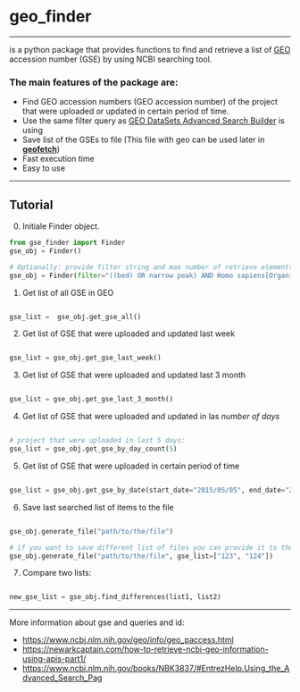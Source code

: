 # geo_finder
___

is a python package that provides functions to find and retrieve a list of [GEO](https://www.ncbi.nlm.nih.gov/geo/) accession number (GSE) by using NCBI searching tool.


### The main features of the package are:
- Find GEO accession numbers (GEO accession number) of the project that were uploaded or updated in certain period of time.
- Use the same filter query as [GEO DataSets Advanced Search Builder](https://www.ncbi.nlm.nih.gov/gds/advanced) is using
- Save list of the GSEs to file (This file with geo can be used later in **[geofetch](http://geofetch.databio.org/en/latest/)**)
- Fast execution time
- Easy to use


___
## Tutorial

0) Initiale Finder object. 
```python
from gse_finder import Finder
gse_obj = Finder()

# Optionally: provide filter string and max number of retrieve elements
gse_obj = Finder(filter="((bed) OR narrow peak) AND Homo sapiens[Organism]", retmax=10)
```

1) Get list of all GSE in GEO 
```python

gse_list =  gse_obj.get_gse_all()

```

2) Get list of GSE that were uploaded and updated last week
```python

gse_list = gse_obj.get_gse_last_week() 

```

3) Get list of GSE that were uploaded and updated last 3 month
```python

gse_list = gse_obj.get_gse_last_3_month()

```

4) Get list of GSE that were uploaded and updated in las *number of days*
```python

# project that were uploaded in last 5 days:
gse_list = gse_obj.get_gse_by_day_count(5)

```

5) Get list of GSE that were uploaded in certain period of time
```python

gse_list = gse_obj.get_gse_by_date(start_date="2015/05/05", end_date="2020/05/05")

```

6) Save last searched list of items to the file
```python

gse_obj.generate_file("path/to/the/file")

# if you want to save different list of files you can provide it to the funciton
gse_obj.generate_file("path/to/the/file", gse_list=["123", "124"])

```

7) Compare two lists:
```python

new_gse_list = gse_obj.find_differences(list1, list2)

```

----

More information about gse and queries and id:
- https://www.ncbi.nlm.nih.gov/geo/info/geo_paccess.html
- https://newarkcaptain.com/how-to-retrieve-ncbi-geo-information-using-apis-part1/
- https://www.ncbi.nlm.nih.gov/books/NBK3837/#EntrezHelp.Using_the_Advanced_Search_Pag